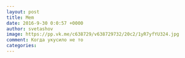 ```yaml
--- 
layout: post 
title: Mem 
date: 2016-9-30 0:0:57 +0000 
author: svetashov 
image: https://pp.vk.me/c638729/v638729732/20c2/1yR7yfYU324.jpg
comment: Когда укусило не то
categories: 
---
```

